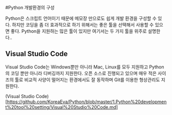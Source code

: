 #Python 개발환경의 구성

Python은 스크립트 언어이기 때문에 메모장 만으로도 쉽게 개발 환경을 구성할 수 있다. 
하지만 코딩을 좀 더 효과적으로 하기 위해서는 좋은 툴을 선택해서 사용할 수 있으면 좋다. 
Python을 지원하는 많은 툴이 있지만 여기서는 두 가지 툴을 위주로 설명한다.. 

## Visual Studio Code
Visual Studio Code는 Windows뿐만 아니라 Mac, Linux를 모두 지원하고 Python의 코딩 뿐만 아니라 디버깅까지 지원한다. 
오픈 소스로 진행되고 있으며 매우 적은 사이즈의 툴로 비교적 사양이 떨어지는 환경에서도 잘 동작하며 Git를 이용한 형상관리도 지원한다. 

(Visual Studio Code)[https://github.com/KoreaEva/Python/blob/master/1.Python%20development%20tool%20setting/Visual%20Studio%20Code.md]

